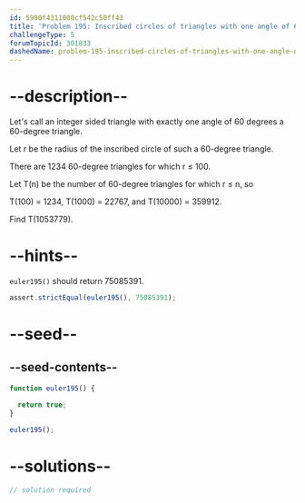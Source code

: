 ```yaml
---
id: 5900f4311000cf542c50ff43
title: 'Problem 195: Inscribed circles of triangles with one angle of 60 degrees'
challengeType: 5
forumTopicId: 301833
dashedName: problem-195-inscribed-circles-of-triangles-with-one-angle-of-60-degrees
---
```


# --description--

Let's call an integer sided triangle with exactly one angle of 60 degrees a 60-degree triangle.

Let r be the radius of the inscribed circle of such a 60-degree triangle.

There are 1234 60-degree triangles for which r ≤ 100.

Let T(n) be the number of 60-degree triangles for which r ≤ n, so

T(100) = 1234, T(1000) = 22767, and T(10000) = 359912.

Find T(1053779).

# --hints--

`euler195()` should return 75085391.

```js
assert.strictEqual(euler195(), 75085391);
```

# --seed--

## --seed-contents--

```js
function euler195() {

  return true;
}

euler195();
```

# --solutions--

```js
// solution required
```
